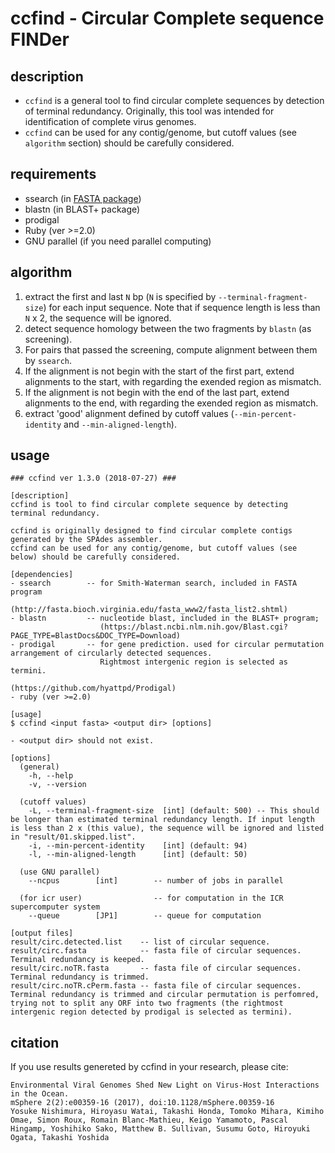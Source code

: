 
# ccfind - Circular Complete sequence FINDer

## description
* `ccfind` is a general tool to find circular complete sequences by detection of terminal redundancy. Originally, this tool was intended for identification of complete virus genomes.
* `ccfind` can be used for any contig/genome, but cutoff values (see `algorithm` section) should be carefully considered.

## requirements
* ssearch (in [FASTA package](http://fasta.bioch.virginia.edu/fasta_www2/fasta_list2.shtml))
* blastn (in BLAST+ package)
* prodigal
* Ruby (ver >=2.0)
* GNU parallel (if you need parallel computing)

## algorithm
1. extract the first and last `N` bp (`N` is specified by `--terminal-fragment-size`) for each input sequence. Note that if sequence length is less than `N` x 2, the sequence will be ignored.
2. detect sequence homology between the two fragments by `blastn` (as screening).
3. For pairs that passed the screening, compute alignment between them by `ssearch`.
4. If the alignment is not begin with the start of the first part, extend alignments to the start, with regarding the exended region as mismatch.
5. If the alignment is not begin with the end of the last part, extend alignments to the end, with regarding the exended region as mismatch.
6. extract 'good' alignment defined by cutoff values (`--min-percent-identity` and `--min-aligned-length`).

## usage 
```
### ccfind ver 1.3.0 (2018-07-27) ###

[description]
ccfind is tool to find circular complete sequence by detecting terminal redundancy.

ccfind is originally designed to find circular complete contigs generated by the SPAdes assembler.
ccfind can be used for any contig/genome, but cutoff values (see below) should be carefully considered.

[dependencies]
- ssearch        -- for Smith-Waterman search, included in FASTA program
                    (http://fasta.bioch.virginia.edu/fasta_www2/fasta_list2.shtml)
- blastn         -- nucleotide blast, included in the BLAST+ program;
                    (https://blast.ncbi.nlm.nih.gov/Blast.cgi?PAGE_TYPE=BlastDocs&DOC_TYPE=Download)
- prodigal       -- for gene prediction. used for circular permutation arrangement of circularly detected sequences.
                    Rightmost intergenic region is selected as termini.
                                                                                (https://github.com/hyattpd/Prodigal)
- ruby (ver >=2.0)

[usage]
$ ccfind <input fasta> <output dir> [options]

- <output dir> should not exist.

[options]
  (general)
    -h, --help
    -v, --version

  (cutoff values)
    -L, --terminal-fragment-size  [int] (default: 500) -- This should be longer than estimated terminal redundancy length. If input length is less than 2 x (this value), the sequence will be ignored and listed in "result/01.skipped.list".
    -i, --min-percent-identity    [int] (default: 94)
    -l, --min-aligned-length      [int] (default: 50)

  (use GNU parallel)
    --ncpus        [int]        -- number of jobs in parallel

  (for icr user)                -- for computation in the ICR supercomputer system
    --queue        [JP1]        -- queue for computation

[output files]
result/circ.detected.list    -- list of circular sequence.
result/circ.fasta            -- fasta file of circular sequences. Terminal redundancy is keeped.
result/circ.noTR.fasta       -- fasta file of circular sequences. Terminal redundancy is trimmed.
result/circ.noTR.cPerm.fasta -- fasta file of circular sequences. Terminal redundancy is trimmed and circular permutation is perfomred, trying not to split any ORF into two fragments (the rightmost intergenic region detected by prodigal is selected as termini).
```

## citation
If you use results genereted by ccfind in your research, please cite:
```
Environmental Viral Genomes Shed New Light on Virus-Host Interactions in the Ocean.
mSphere 2(2):e00359-16 (2017), doi:10.1128/mSphere.00359-16
Yosuke Nishimura, Hiroyasu Watai, Takashi Honda, Tomoko Mihara, Kimiho Omae, Simon Roux, Romain Blanc-Mathieu, Keigo Yamamoto, Pascal Hingamp, Yoshihiko Sako, Matthew B. Sullivan, Susumu Goto, Hiroyuki Ogata, Takashi Yoshida
```
